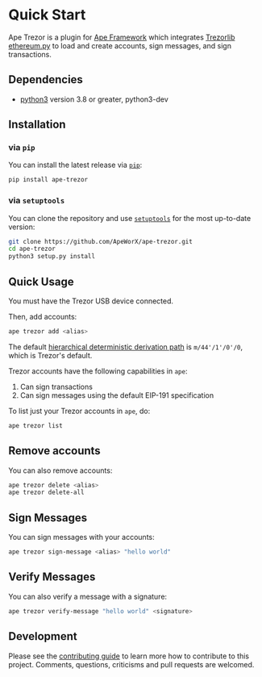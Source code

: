 # Quick Start

Ape Trezor is a plugin for [Ape Framework](https://github.com/ApeWorx/ape) which integrates [Trezorlib ethereum.py](https://github.com/trezor/trezor-firmware/blob/master/python/src/trezorlib/ethereum.py) to load and create accounts, sign messages, and sign transactions.

## Dependencies

* [python3](https://www.python.org/downloads) version 3.8 or greater, python3-dev

## Installation

### via `pip`

You can install the latest release via [`pip`](https://pypi.org/project/pip/):

```bash
pip install ape-trezor
```

### via `setuptools`

You can clone the repository and use [`setuptools`](https://github.com/pypa/setuptools) for the most up-to-date version:

```bash
git clone https://github.com/ApeWorX/ape-trezor.git
cd ape-trezor
python3 setup.py install
```

## Quick Usage

You must have the Trezor USB device connected.

Then, add accounts:

```bash
ape trezor add <alias>
```

The default [hierarchical deterministic derivation path](https://github.com/bitcoin/bips/blob/master/bip-0032.mediawiki) is `m/44'/1'/0'/0`, which is Trezor's default.

Trezor accounts have the following capabilities in `ape`:

1. Can sign transactions
2. Can sign messages using the default EIP-191 specification


To list just your Trezor accounts in `ape`, do:

```bash
ape trezor list
```

## Remove accounts

You can also remove accounts:

```bash
ape trezor delete <alias>
ape trezor delete-all
```

## Sign Messages

You can sign messages with your accounts:

```bash
ape trezor sign-message <alias> "hello world"
```

## Verify Messages

You can also verify a message with a signature:

```bash
ape trezor verify-message "hello world" <signature>
```

## Development

Please see the [contributing guide](CONTRIBUTING.md) to learn more how to contribute to this project.
Comments, questions, criticisms and pull requests are welcomed.
